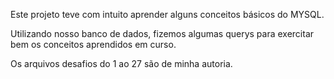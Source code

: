 Este projeto teve com intuito aprender alguns conceitos básicos do MYSQL.

Utilizando nosso banco de dados, fizemos algumas querys para exercitar bem os conceitos aprendidos em curso.

Os arquivos desafios do 1 ao 27 são de minha autoria.
